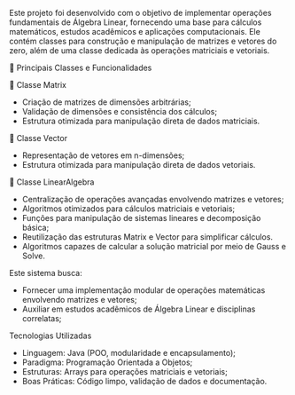 Este projeto foi desenvolvido com o objetivo de implementar operações fundamentais de Álgebra Linear, fornecendo uma base para cálculos matemáticos, estudos acadêmicos e aplicações computacionais. Ele contém classes para construção e manipulação de matrizes e vetores do zero, além de uma classe dedicada às operações matriciais e vetoriais.

🔹 Principais Classes e Funcionalidades

🔹 Classe Matrix

- Criação de matrizes de dimensões arbitrárias;
- Validação de dimensões e consistência dos cálculos;
- Estrutura otimizada para manipulação direta de dados matriciais.

🔹 Classe Vector

- Representação de vetores em n-dimensões;
- Estrutura otimizada para manipulação direta de dados vetoriais. 

🔹 Classe LinearAlgebra

- Centralização de operações avançadas envolvendo matrizes e vetores;
- Algoritmos otimizados para cálculos matriciais e vetoriais;
- Funções para manipulação de sistemas lineares e decomposição básica;
- Reutilização das estruturas Matrix e Vector para simplificar cálculos.
- Algoritmos capazes de calcular a solução matricial por meio de Gauss e Solve.

Este sistema busca:
- Fornecer uma implementação modular de operações matemáticas envolvendo matrizes e vetores;
- Auxiliar em estudos acadêmicos de Álgebra Linear e disciplinas correlatas;

Tecnologias Utilizadas
- Linguagem: Java (POO, modularidade e encapsulamento);
- Paradigma: Programação Orientada a Objetos;
- Estruturas: Arrays para operações matriciais e vetoriais;
- Boas Práticas: Código limpo, validação de dados e documentação.
  
